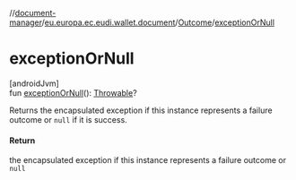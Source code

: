 //[document-manager](../../../index.md)/[eu.europa.ec.eudi.wallet.document](../index.md)/[Outcome](index.md)/[exceptionOrNull](exception-or-null.md)

# exceptionOrNull

[androidJvm]\
fun [exceptionOrNull](exception-or-null.md)(): [Throwable](https://kotlinlang.org/api/latest/jvm/stdlib/kotlin/-throwable/index.html)?

Returns the encapsulated exception if this instance represents a failure outcome or `null` if it is success.

#### Return

the encapsulated exception if this instance represents a failure outcome or `null`
